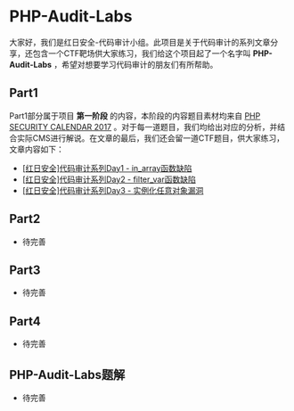 # PHP-Audit-Labs

大家好，我们是红日安全-代码审计小组。此项目是关于代码审计的系列文章分享，还包含一个CTF靶场供大家练习，我们给这个项目起了一个名字叫 **PHP-Audit-Labs** ，希望对想要学习代码审计的朋友们有所帮助。

## Part1

Part1部分属于项目 **第一阶段** 的内容，本阶段的内容题目素材均来自 [PHP SECURITY CALENDAR 2017](https://www.ripstech.com/php-security-calendar-2017/) 。对于每一道题目，我们均给出对应的分析，并结合实际CMS进行解说。在文章的最后，我们还会留一道CTF题目，供大家练习，文章内容如下：

* [ [红日安全]代码审计系列Day1 - in_array函数缺陷 ]()
* [ [红日安全]代码审计系列Day2 - filter_var函数缺陷]()
* [ [红日安全]代码审计系列Day3 - 实例化任意对象漏洞 ]()

## Part2

* 待完善

## Part3

* 待完善

## Part4

* 待完善

## PHP-Audit-Labs题解

* 待完善
